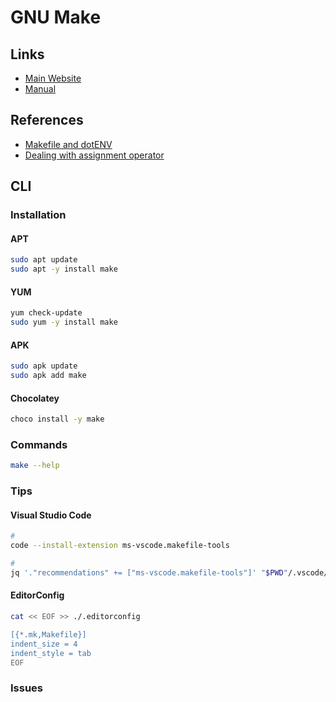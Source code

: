 # GNU Make

## Links

- [Main Website](https://gnu.org/software/make/)
- [Manual](https://gnu.org/software/make/manual/html_node/index.html)

## References

- [Makefile and dotENV](https://lithic.tech/blog/2020-05/makefile-dot-env)
- [Dealing with assignment operator](https://github.com/amjadmajid/Makefile#dealing-with-assignment-operator)

## CLI

### Installation

#### APT

```sh
sudo apt update
sudo apt -y install make
```

#### YUM

```sh
yum check-update
sudo yum -y install make
```

#### APK

```sh
sudo apk update
sudo apk add make
```

#### Chocolatey

```sh
choco install -y make
```

### Commands

```sh
make --help
```

### Tips

#### Visual Studio Code

```sh
#
code --install-extension ms-vscode.makefile-tools

#
jq '."recommendations" += ["ms-vscode.makefile-tools"]' "$PWD"/.vscode/extensions.json | sponge "$PWD"/.vscode/extensions.json
```

<!-- Makefile entry point not found -->

#### EditorConfig

```sh
cat << EOF >> ./.editorconfig

[{*.mk,Makefile}]
indent_size = 4
indent_style = tab
EOF
```

<!-- ####

```sh
#
cat << EOF > ./Makefile
SHELL := /bin/sh

-include ./.env
-include ./mk.d/compose.mk
EOF
``` -->

### Issues

<!-- #### Missing GNU Readline Library

```log
/bin/sh: /tmp/_MEIl8vInH/libreadline.so.7: no version information available (required by /bin/sh)
```

TODO -->
